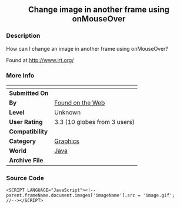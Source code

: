 ﻿<div align="center">

## Change image in another frame using onMouseOver


</div>

### Description

How can I change an image in another frame using onMouseOver?

Found at:http://www.irt.org/
 
### More Info
 


<span>             |<span>
---                |---
**Submitted On**   |
**By**             |[Found on the Web](https://github.com/Planet-Source-Code/PSCIndex/blob/master/ByAuthor/found-on-the-web.md)
**Level**          |Unknown
**User Rating**    |3.3 (10 globes from 3 users)
**Compatibility**  |
**Category**       |[Graphics](https://github.com/Planet-Source-Code/PSCIndex/blob/master/ByCategory/graphics__2-75.md)
**World**          |[Java](https://github.com/Planet-Source-Code/PSCIndex/blob/master/ByWorld/java.md)
**Archive File**   |[](https://github.com/Planet-Source-Code/found-on-the-web-change-image-in-another-frame-using-onmouseover__2-131/archive/master.zip)





### Source Code

```
<SCRIPT LANGUAGE="JavaScript"><!--
parent.frameName.document.images['imageName'].src = 'image.gif';
//--></SCRIPT>
```

